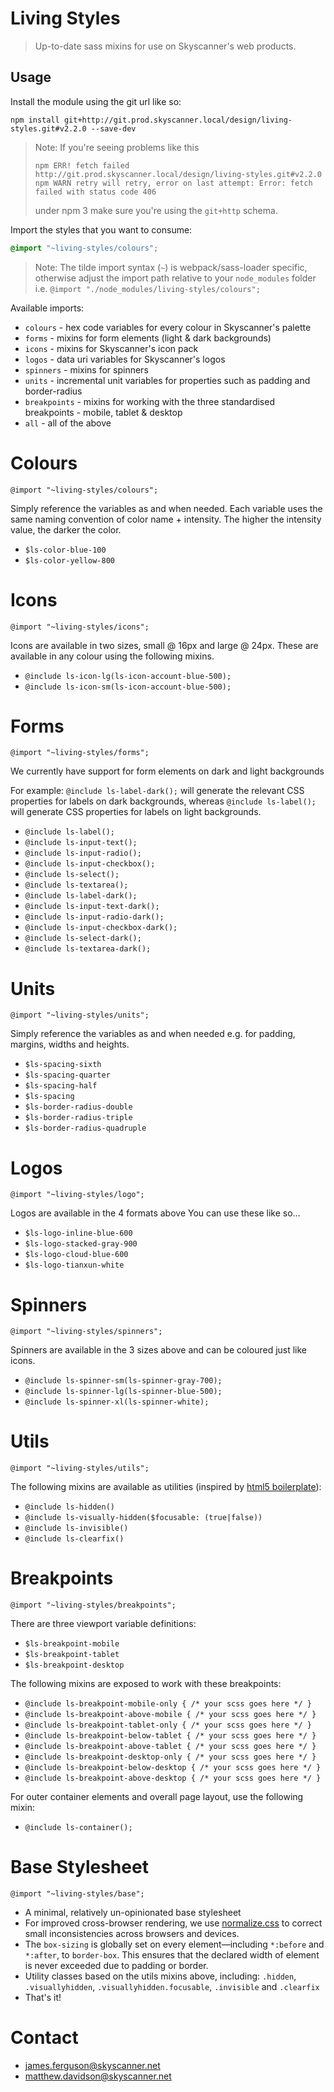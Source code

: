 # Living Styles
> Up-to-date sass mixins for use on Skyscanner's web products.

## Usage

Install the module using the git url like so:

```shell
npm install git+http://git.prod.skyscanner.local/design/living-styles.git#v2.2.0 --save-dev
```

> Note: If you're seeing problems like this
> ```
> npm ERR! fetch failed http://git.prod.skyscanner.local/design/living-styles.git#v2.2.0
> npm WARN retry will retry, error on last attempt: Error: fetch failed with status code 406
> ```
> under npm 3 make sure you're using the `git+http` schema.

Import the styles that you want to consume:

```scss
@import "~living-styles/colours";
```

> Note: The tilde import syntax (`~`) is webpack/sass-loader specific, otherwise adjust the import path relative to your `node_modules` folder i.e. `@import "./node_modules/living-styles/colours";`

Available imports:

- `colours` - hex code variables for every colour in Skyscanner's palette
- `forms` - mixins for form elements (light & dark backgrounds)
- `icons` - mixins for Skyscanner's icon pack
- `logos` - data uri variables for Skyscanner's logos
- `spinners` - mixins for spinners
- `units` - incremental unit variables for properties such as padding and border-radius
- `breakpoints` - mixins for working with the three standardised breakpoints - mobile, tablet & desktop
- `all` - all of the above

# Colours

`@import "~living-styles/colours";`

Simply reference the variables as and when needed. Each variable uses the same naming convention of color name + intensity. The higher the intensity value, the darker the color.
- `$ls-color-blue-100`
- `$ls-color-yellow-800`

# Icons

`@import "~living-styles/icons";`

Icons are available in two sizes, small @ 16px and large @ 24px. These are available in any colour using the following mixins.
- `@include ls-icon-lg(ls-icon-account-blue-500);`
- `@include ls-icon-sm(ls-icon-account-blue-500);`

# Forms
`@import "~living-styles/forms";`

We currently have support for form elements on dark and light backgrounds

For example: `@include ls-label-dark();` will generate the relevant CSS properties for labels on dark backgrounds, whereas `@include ls-label();` will generate CSS properties for labels on light backgrounds.
- `@include ls-label();`
- `@include ls-input-text();`
- `@include ls-input-radio();`
- `@include ls-input-checkbox();`
- `@include ls-select();`
- `@include ls-textarea();`
- `@include ls-label-dark();`
- `@include ls-input-text-dark();`
- `@include ls-input-radio-dark();`
- `@include ls-input-checkbox-dark();`
- `@include ls-select-dark();`
- `@include ls-textarea-dark();`

# Units

`@import "~living-styles/units";`

Simply reference the variables as and when needed e.g. for padding, margins, widths and heights.
- `$ls-spacing-sixth`
- `$ls-spacing-quarter`
- `$ls-spacing-half`
- `$ls-spacing`
- `$ls-border-radius-double`
- `$ls-border-radius-triple`
- `$ls-border-radius-quadruple`

# Logos

`@import "~living-styles/logo";`

Logos are available in the 4 formats above You can use these like so...
- `$ls-logo-inline-blue-600`
- `$ls-logo-stacked-gray-900`
- `$ls-logo-cloud-blue-600`
- `$ls-logo-tianxun-white`

# Spinners

`@import "~living-styles/spinners";`

Spinners are available in the 3 sizes above and can be coloured just like icons.
- `@include ls-spinner-sm(ls-spinner-gray-700);`
- `@include ls-spinner-lg(ls-spinner-blue-500);`
- `@include ls-spinner-xl(ls-spinner-white);`

# Utils

`@import "~living-styles/utils";`

The following mixins are available as utilities (inspired by [html5 boilerplate](https://html5boilerplate.com/)):
- `@include ls-hidden()`
- `@include ls-visually-hidden($focusable: (true|false))`
- `@include ls-invisible()`
- `@include ls-clearfix()`

# Breakpoints

`@import "~living-styles/breakpoints";`

There are three viewport variable definitions:
- `$ls-breakpoint-mobile`
- `$ls-breakpoint-tablet`
- `$ls-breakpoint-desktop`

The following mixins are exposed to work with these breakpoints:
- `@include ls-breakpoint-mobile-only { /* your scss goes here */ }`
- `@include ls-breakpoint-above-mobile { /* your scss goes here */ }`
- `@include ls-breakpoint-tablet-only { /* your scss goes here */ }`
- `@include ls-breakpoint-below-tablet { /* your scss goes here */ }`
- `@include ls-breakpoint-above-tablet { /* your scss goes here */ }`
- `@include ls-breakpoint-desktop-only { /* your scss goes here */ }`
- `@include ls-breakpoint-below-desktop { /* your scss goes here */ }`
- `@include ls-breakpoint-above-desktop { /* your scss goes here */ }`

For outer container elements and overall page layout, use the following mixin:
- `@include ls-container();`

# Base Stylesheet

`@import "~living-styles/base";`

- A minimal, relatively un-opinionated base stylesheet
- For improved cross-browser rendering, we use [normalize.css](http://necolas.github.io/normalize.css/) to correct small inconsistencies across browsers and devices.
- The `box-sizing` is globally set on every element—including `*:before` and `*:after`, to `border-box`. This ensures that the declared width of element is never exceeded due to padding or border.
- Utility classes based on the utils mixins above, including: `.hidden`, `.visuallyhidden`, `.visuallyhidden.focusable`, `.invisible` and `.clearfix`
- That's it!

# Contact
- james.ferguson@skyscanner.net
- matthew.davidson@skyscanner.net
